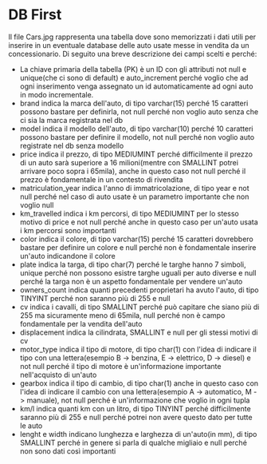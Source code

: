 # DB First

Il file Cars.jpg rappresenta una tabella dove sono memorizzati i dati utili per inserire in un eventuale database delle auto usate messe in vendita da un concessionario.
Di seguito una breve descrizione dei campi scelti e perché:

- La chiave primaria della tabella (PK) è un ID con gli attributi not null e unique(che ci sono di default) e auto_increment perché voglio che ad ogni inserimento venga assegnato un id automaticamente ad ogni auto in modo incrementale.
- brand indica la marca dell'auto, di tipo varchar(15) perché 15 caratteri possono bastare per definirla, not null perché non voglio auto senza che ci sia la marca registrata nel db
- model indica il modello dell'auto, di tipo varchar(10) perché 10 caratteri possono bastare per definire il modello, not null perché non voglio auto registrate nel db senza modello
- price indica il prezzo, di tipo MEDIUMINT perché difficilmente il prezzo di un auto sarà superiore a 16 milioni(mentre con SMALLINT potrei arrivare poco sopra i 65mila), anche in questo caso not null perché il prezzo è fondamentale in un contesto di rivendita
- matriculation_year indica l'anno di immatricolazione, di tipo year e not null perché nel caso di auto usate è un parametro importante che non voglio null
- km_travelled indica i km percorsi, di tipo MEDIUMINT per lo stesso motivo di price e not null perché anche in questo caso per un'auto usata i km percorsi sono importanti
- color indica il colore, di tipo varchar(15) perché 15 caratteri dovrebbero bastare per definire un colore e null perché non è fondamentale inserire un'auto indicandone il colore
- plate indica la targa, di tipo char(7) perché le targhe hanno 7 simboli, unique perché non possono esistre targhe uguali per auto diverse e null perché la targa non è un aspetto fondamentale per vendere un'auto
- owners_count indica quanti precedenti proprietari ha avuto l'auto, di tipo TINYINT perché non saranno più di 255 e null
- cv indica i cavalli, di tipo SMALLINT perché può capitare che siano più di 255 ma sicuramente meno di 65mila, null perché non è campo fondamentale per la vendita dell'auto
- displacement indica la cilindrata, SMALLINT e null per gli stessi motivi di cv
- motor_type indica il tipo di motore, di tipo char(1) con l'idea di indicare il tipo con una lettera(esempio B -> benzina, E -> elettrico, D -> diesel) e not null perché il tipo di motore è un'informazione importante nell'acquisto di un'auto
- gearbox indica il tipo di cambio, di tipo char(1) anche in questo caso con l'idea di indicare il cambio con una lettera(esempio A -> automatico, M -> manuale), not null perché è un'informazione che voglio in ogni tupla
- km/l indica quanti km con un litro, di tipo TINYINT perché difficilmente saranno più di 255 e null perché potrei non avere questo dato per tutte le auto
- lenght e width indicano lunghezza e larghezza di un'auto(in mm), di tipo SMALLINT perché in genere si parla di qualche migliaio e null perché non sono dati così importanti

